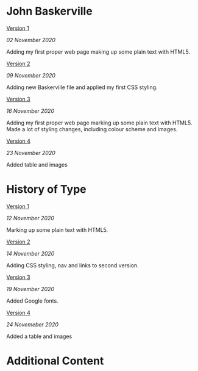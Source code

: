 John Baskerville
=============
[Version 1](https://emmamcgurrenixd.github.io/baskerville/baskerville_one.html)

*02 November 2020*

Adding my first proper web page making up some plain text with HTML5.

[Version 2](https://emmamcgurrenixd.github.io/baskerville/baskerville_two.html)

*09 November 2020*

Adding new Baskerville file and applied my first CSS styling.

[Version 3](https://emmamcgurrenixd.github.io/baskerville/baskerville_three.html)

*16 November 2020*

Adding my first proper web page marking up some plain text with HTML5. Made a lot of styling changes, including colour scheme and images.

[Version 4](https://emmamcgurrenixd.github.io/baskerville/baskerville_four.html)

*23 November 2020*

Added table and images



History of Type
================
[Version 1](https://emmamcgurrenixd.github.io/baskerville/history_one.html)

*12 November 2020*

Marking up some plain text with HTML5.


[Version 2](https://emmamcgurrenixd.github.io/baskerville/history_two.html)

*14 November 2020*

Adding CSS styling, nav and links to second version.

[Version 3](https://emmamcgurrenixd.github.io/baskerville/history_three.html)

*19 November 2020*

Added Google fonts.

[Version 4](https://emmamcgurrenixd.github.io/baskerville/history_four.html)

*24 Novemeber 2020*

Added a table and images



Additional Content
==================
